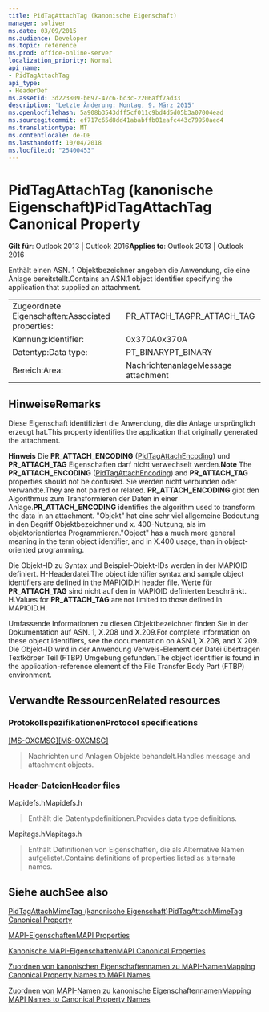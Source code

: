 ```yaml
---
title: PidTagAttachTag (kanonische Eigenschaft)
manager: soliver
ms.date: 03/09/2015
ms.audience: Developer
ms.topic: reference
ms.prod: office-online-server
localization_priority: Normal
api_name:
- PidTagAttachTag
api_type:
- HeaderDef
ms.assetid: 3d223809-b697-47c6-bc3c-2206aff7ad33
description: 'Letzte Änderung: Montag, 9. März 2015'
ms.openlocfilehash: 5a908b3543dff5cf011c9bd4d5d05b3a07004ead
ms.sourcegitcommit: ef717c65d8dd41ababffb01eafc443c79950aed4
ms.translationtype: MT
ms.contentlocale: de-DE
ms.lasthandoff: 10/04/2018
ms.locfileid: "25400453"
---
```

# <a name="pidtagattachtag-canonical-property"></a><span data-ttu-id="74eac-103">PidTagAttachTag (kanonische Eigenschaft)</span><span class="sxs-lookup"><span data-stu-id="74eac-103">PidTagAttachTag Canonical Property</span></span>

  
  
<span data-ttu-id="74eac-104">**Gilt für**: Outlook 2013 | Outlook 2016</span><span class="sxs-lookup"><span data-stu-id="74eac-104">**Applies to**: Outlook 2013 | Outlook 2016</span></span> 
  
<span data-ttu-id="74eac-105">Enthält einen ASN. 1 Objektbezeichner angeben die Anwendung, die eine Anlage bereitstellt.</span><span class="sxs-lookup"><span data-stu-id="74eac-105">Contains an ASN.1 object identifier specifying the application that supplied an attachment.</span></span> 
  
|||
|:-----|:-----|
|<span data-ttu-id="74eac-106">Zugeordnete Eigenschaften:</span><span class="sxs-lookup"><span data-stu-id="74eac-106">Associated properties:</span></span>  <br/> |<span data-ttu-id="74eac-107">PR_ATTACH_TAG</span><span class="sxs-lookup"><span data-stu-id="74eac-107">PR_ATTACH_TAG</span></span>  <br/> |
|<span data-ttu-id="74eac-108">Kennung:</span><span class="sxs-lookup"><span data-stu-id="74eac-108">Identifier:</span></span>  <br/> |<span data-ttu-id="74eac-109">0x370A</span><span class="sxs-lookup"><span data-stu-id="74eac-109">0x370A</span></span>  <br/> |
|<span data-ttu-id="74eac-110">Datentyp:</span><span class="sxs-lookup"><span data-stu-id="74eac-110">Data type:</span></span>  <br/> |<span data-ttu-id="74eac-111">PT_BINARY</span><span class="sxs-lookup"><span data-stu-id="74eac-111">PT_BINARY</span></span>  <br/> |
|<span data-ttu-id="74eac-112">Bereich:</span><span class="sxs-lookup"><span data-stu-id="74eac-112">Area:</span></span>  <br/> |<span data-ttu-id="74eac-113">Nachrichtenanlage</span><span class="sxs-lookup"><span data-stu-id="74eac-113">Message attachment</span></span>  <br/> |
   
## <a name="remarks"></a><span data-ttu-id="74eac-114">Hinweise</span><span class="sxs-lookup"><span data-stu-id="74eac-114">Remarks</span></span>

<span data-ttu-id="74eac-115">Diese Eigenschaft identifiziert die Anwendung, die die Anlage ursprünglich erzeugt hat.</span><span class="sxs-lookup"><span data-stu-id="74eac-115">This property identifies the application that originally generated the attachment.</span></span>
  
 <span data-ttu-id="74eac-116">**Hinweis** Die **PR_ATTACH_ENCODING** ([PidTagAttachEncoding](pidtagattachencoding-canonical-property.md)) und **PR_ATTACH_TAG** Eigenschaften darf nicht verwechselt werden.</span><span class="sxs-lookup"><span data-stu-id="74eac-116">**Note** The **PR_ATTACH_ENCODING** ([PidTagAttachEncoding](pidtagattachencoding-canonical-property.md)) and **PR_ATTACH_TAG** properties should not be confused.</span></span> <span data-ttu-id="74eac-117">Sie werden nicht verbunden oder verwandte.</span><span class="sxs-lookup"><span data-stu-id="74eac-117">They are not paired or related.</span></span> <span data-ttu-id="74eac-118">**PR_ATTACH_ENCODING** gibt den Algorithmus zum Transformieren der Daten in einer Anlage.</span><span class="sxs-lookup"><span data-stu-id="74eac-118">**PR_ATTACH_ENCODING** identifies the algorithm used to transform the data in an attachment.</span></span> <span data-ttu-id="74eac-119">"Objekt" hat eine sehr viel allgemeine Bedeutung in den Begriff Objektbezeichner und x. 400-Nutzung, als im objektorientiertes Programmieren.</span><span class="sxs-lookup"><span data-stu-id="74eac-119">"Object" has a much more general meaning in the term object identifier, and in X.400 usage, than in object-oriented programming.</span></span> 
  
<span data-ttu-id="74eac-120">Die Objekt-ID zu Syntax und Beispiel-Objekt-IDs werden in der MAPIOID definiert. H-Headerdatei.</span><span class="sxs-lookup"><span data-stu-id="74eac-120">The object identifier syntax and sample object identifiers are defined in the MAPIOID.H header file.</span></span> <span data-ttu-id="74eac-121">Werte für **PR_ATTACH_TAG** sind nicht auf den in MAPIOID definierten beschränkt. H.</span><span class="sxs-lookup"><span data-stu-id="74eac-121">Values for **PR_ATTACH_TAG** are not limited to those defined in MAPIOID.H.</span></span> 
  
<span data-ttu-id="74eac-122">Umfassende Informationen zu diesen Objektbezeichner finden Sie in der Dokumentation auf ASN. 1, X.208 und X.209.</span><span class="sxs-lookup"><span data-stu-id="74eac-122">For complete information on these object identifiers, see the documentation on ASN.1, X.208, and X.209.</span></span> <span data-ttu-id="74eac-123">Die Objekt-ID wird in der Anwendung Verweis-Element der Datei übertragen Textkörper Teil (FTBP) Umgebung gefunden.</span><span class="sxs-lookup"><span data-stu-id="74eac-123">The object identifier is found in the application-reference element of the File Transfer Body Part (FTBP) environment.</span></span> 
  
## <a name="related-resources"></a><span data-ttu-id="74eac-124">Verwandte Ressourcen</span><span class="sxs-lookup"><span data-stu-id="74eac-124">Related resources</span></span>

### <a name="protocol-specifications"></a><span data-ttu-id="74eac-125">Protokollspezifikationen</span><span class="sxs-lookup"><span data-stu-id="74eac-125">Protocol specifications</span></span>

<span data-ttu-id="74eac-126">[[MS-OXCMSG]](https://msdn.microsoft.com/library/7fd7ec40-deec-4c06-9493-1bc06b349682%28Office.15%29.aspx)</span><span class="sxs-lookup"><span data-stu-id="74eac-126">[[MS-OXCMSG]](https://msdn.microsoft.com/library/7fd7ec40-deec-4c06-9493-1bc06b349682%28Office.15%29.aspx)</span></span>
  
> <span data-ttu-id="74eac-127">Nachrichten und Anlagen Objekte behandelt.</span><span class="sxs-lookup"><span data-stu-id="74eac-127">Handles message and attachment objects.</span></span>
    
### <a name="header-files"></a><span data-ttu-id="74eac-128">Header-Dateien</span><span class="sxs-lookup"><span data-stu-id="74eac-128">Header files</span></span>

<span data-ttu-id="74eac-129">Mapidefs.h</span><span class="sxs-lookup"><span data-stu-id="74eac-129">Mapidefs.h</span></span>
  
> <span data-ttu-id="74eac-130">Enthält die Datentypdefinitionen.</span><span class="sxs-lookup"><span data-stu-id="74eac-130">Provides data type definitions.</span></span>
    
<span data-ttu-id="74eac-131">Mapitags.h</span><span class="sxs-lookup"><span data-stu-id="74eac-131">Mapitags.h</span></span>
  
> <span data-ttu-id="74eac-132">Enthält Definitionen von Eigenschaften, die als Alternative Namen aufgelistet.</span><span class="sxs-lookup"><span data-stu-id="74eac-132">Contains definitions of properties listed as alternate names.</span></span>
    
## <a name="see-also"></a><span data-ttu-id="74eac-133">Siehe auch</span><span class="sxs-lookup"><span data-stu-id="74eac-133">See also</span></span>



[<span data-ttu-id="74eac-134">PidTagAttachMimeTag (kanonische Eigenschaft)</span><span class="sxs-lookup"><span data-stu-id="74eac-134">PidTagAttachMimeTag Canonical Property</span></span>](pidtagattachmimetag-canonical-property.md)


[<span data-ttu-id="74eac-135">MAPI-Eigenschaften</span><span class="sxs-lookup"><span data-stu-id="74eac-135">MAPI Properties</span></span>](mapi-properties.md)
  
[<span data-ttu-id="74eac-136">Kanonische MAPI-Eigenschaften</span><span class="sxs-lookup"><span data-stu-id="74eac-136">MAPI Canonical Properties</span></span>](mapi-canonical-properties.md)
  
[<span data-ttu-id="74eac-137">Zuordnen von kanonischen Eigenschaftennamen zu MAPI-Namen</span><span class="sxs-lookup"><span data-stu-id="74eac-137">Mapping Canonical Property Names to MAPI Names</span></span>](mapping-canonical-property-names-to-mapi-names.md)
  
[<span data-ttu-id="74eac-138">Zuordnen von MAPI-Namen zu kanonische Eigenschaftennamen</span><span class="sxs-lookup"><span data-stu-id="74eac-138">Mapping MAPI Names to Canonical Property Names</span></span>](mapping-mapi-names-to-canonical-property-names.md)

